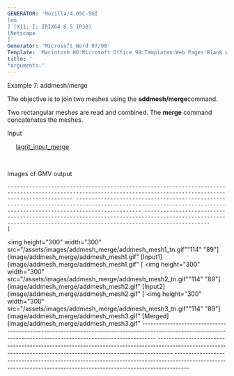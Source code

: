 ```yaml
---
GENERATOR: 'Mozilla/4.05C-SGI 
[en
] (X11; I; IRIX64 6.5 IP30) 
[Netscape
]'
Generator: 'Microsoft Word 97/98'
Template: 'Macintosh HD:Microsoft Office 98:Templates:Web Pages:Blank Web Page'
title: '
*arguments:'
---
```


 Example 7: addmesh/merge

  The objective is to join two meshes using the
  **addmesh/merge**command.
 
  Two rectangular meshes are read and combined. The **merge** command
  concatenates the meshes.

  Input

       [lagrit\_input\_merge](../lagrit_input_merge)

   

  Images of GMV output
 
    ----------------------------------------------------------------------------------------------------------------------------------------------------------------- ----------------------------------------------------------------------------------------------------------------------------------------------------------------- -----------------------------------------------------------------------------------------------------------------------------------------------------------------
    [
<img height="300" width="300" src="/assets/images/addmesh_merge/addmesh_mesh1_tn.gif""114" "89"](image/addmesh_merge/addmesh_mesh1.gif" [Input1](image/addmesh_merge/addmesh_mesh1.gif"   [
<img height="300" width="300" src="/assets/images/addmesh_merge/addmesh_mesh2_tn.gif""114" "89"](image/addmesh_merge/addmesh_mesh2.gif" [Input2](image/addmesh_merge/addmesh_mesh2.gif"   [
<img height="300" width="300" src="/assets/images/addmesh_merge/addmesh_mesh3_tn.gif""114" "89"](image/addmesh_merge/addmesh_mesh3.gif" [Merged](image/addmesh_merge/addmesh_mesh3.gif"
    ----------------------------------------------------------------------------------------------------------------------------------------------------------------- ----------------------------------------------------------------------------------------------------------------------------------------------------------------- -----------------------------------------------------------------------------------------------------------------------------------------------------------------
 
 
